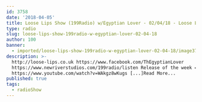 ```yaml
---
id: 3758
date: '2018-04-05'
title: Loose Lips Show (199Radio) w/Egyptian Lover - 02/04/18 - Loose Lips
type: radio
slug: loose-lips-show-199radio-w-egyptian-lover-02-04-18
author: 100
banner:
  - imported/loose-lips-show-199radio-w-egyptian-lover-02-04-18/image3758.jpeg
description: >-
  http://loose-lips.co.uk https://www.facebook.com/ThEgyptianLover
  https://www.newriverstudios.com/199radio/listen Release of the week =
  https://www.youtube.com/watch?v=WAkgz8wKugs [...]Read More...
published: true
tags:
  - radioShow
---
```

